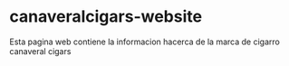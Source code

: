 # canaveralcigars-website
Esta pagina web contiene la informacion hacerca de la marca de cigarro canaveral cigars
